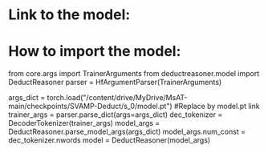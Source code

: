 # Link to the model:
# How to import the model:

from core.args import TrainerArguments
from deductreasoner.model import DeductReasoner
parser = HfArgumentParser(TrainerArguments)

args_dict = torch.load("/content/drive/MyDrive/MsAT-main/checkpoints/SVAMP-Deduct/s_0/model.pt") #Replace by model.pt link
trainer_args = parser.parse_dict(args=args_dict)
dec_tokenizer = DecoderTokenizer(trainer_args)
model_args = DeductReasoner.parse_model_args(args_dict)
model_args.num_const = dec_tokenizer.nwords
model = DeductReasoner(model_args)
